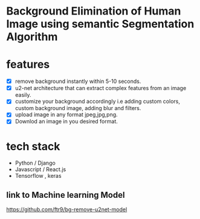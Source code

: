 # Background Elimination of Human Image using semantic Segmentation Algorithm

# features
- [x] remove background instantly within 5-10 seconds.
- [x] u2-net architecture that can extract complex features from an image easily.
- [x] customize your background accordingly i.e adding custom colors, custom background image, adding blur and filters.
- [x] upload image in any format jpeg,jpg,png. 
- [x] Downlod an image in you desired format.

# tech stack
- Python / Django
- Javascript / React.js
- Tensorflow , keras

## link to Machine learning Model
https://github.com/ftr9/bg-remove-u2net-model
